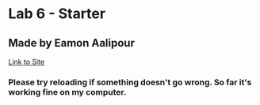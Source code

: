 # Lab 6 - Starter

## Made by Eamon Aalipour

[Link to Site](https://aalipoure34.github.io/Lab6_Starter/)

### Please try reloading if something doesn't go wrong. So far it's working fine on my computer.
